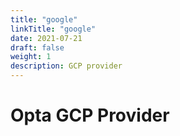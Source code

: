 ```yaml
---
title: "google"
linkTitle: "google"
date: 2021-07-21
draft: false
weight: 1
description: GCP provider
---
```


# Opta GCP Provider
